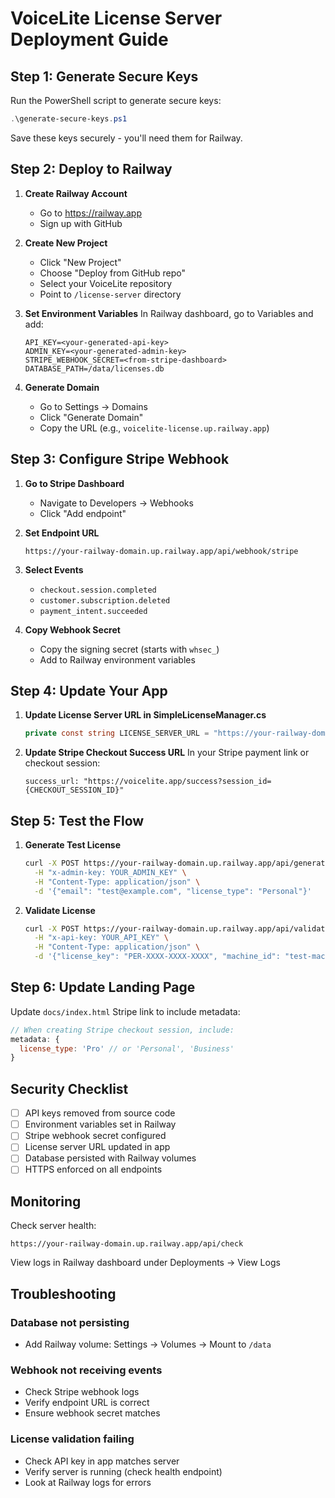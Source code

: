 # VoiceLite License Server Deployment Guide

## Step 1: Generate Secure Keys

Run the PowerShell script to generate secure keys:
```powershell
.\generate-secure-keys.ps1
```

Save these keys securely - you'll need them for Railway.

## Step 2: Deploy to Railway

1. **Create Railway Account**
   - Go to https://railway.app
   - Sign up with GitHub

2. **Create New Project**
   - Click "New Project"
   - Choose "Deploy from GitHub repo"
   - Select your VoiceLite repository
   - Point to `/license-server` directory

3. **Set Environment Variables**
   In Railway dashboard, go to Variables and add:
   ```
   API_KEY=<your-generated-api-key>
   ADMIN_KEY=<your-generated-admin-key>
   STRIPE_WEBHOOK_SECRET=<from-stripe-dashboard>
   DATABASE_PATH=/data/licenses.db
   ```

4. **Generate Domain**
   - Go to Settings → Domains
   - Click "Generate Domain"
   - Copy the URL (e.g., `voicelite-license.up.railway.app`)

## Step 3: Configure Stripe Webhook

1. **Go to Stripe Dashboard**
   - Navigate to Developers → Webhooks
   - Click "Add endpoint"

2. **Set Endpoint URL**
   ```
   https://your-railway-domain.up.railway.app/api/webhook/stripe
   ```

3. **Select Events**
   - `checkout.session.completed`
   - `customer.subscription.deleted`
   - `payment_intent.succeeded`

4. **Copy Webhook Secret**
   - Copy the signing secret (starts with `whsec_`)
   - Add to Railway environment variables

## Step 4: Update Your App

1. **Update License Server URL in SimpleLicenseManager.cs**
   ```csharp
   private const string LICENSE_SERVER_URL = "https://your-railway-domain.up.railway.app";
   ```

2. **Update Stripe Checkout Success URL**
   In your Stripe payment link or checkout session:
   ```
   success_url: "https://voicelite.app/success?session_id={CHECKOUT_SESSION_ID}"
   ```

## Step 5: Test the Flow

1. **Generate Test License**
   ```bash
   curl -X POST https://your-railway-domain.up.railway.app/api/generate \
     -H "x-admin-key: YOUR_ADMIN_KEY" \
     -H "Content-Type: application/json" \
     -d '{"email": "test@example.com", "license_type": "Personal"}'
   ```

2. **Validate License**
   ```bash
   curl -X POST https://your-railway-domain.up.railway.app/api/validate \
     -H "x-api-key: YOUR_API_KEY" \
     -H "Content-Type: application/json" \
     -d '{"license_key": "PER-XXXX-XXXX-XXXX", "machine_id": "test-machine"}'
   ```

## Step 6: Update Landing Page

Update `docs/index.html` Stripe link to include metadata:
```javascript
// When creating Stripe checkout session, include:
metadata: {
  license_type: 'Pro' // or 'Personal', 'Business'
}
```

## Security Checklist

- [ ] API keys removed from source code
- [ ] Environment variables set in Railway
- [ ] Stripe webhook secret configured
- [ ] License server URL updated in app
- [ ] Database persisted with Railway volumes
- [ ] HTTPS enforced on all endpoints

## Monitoring

Check server health:
```
https://your-railway-domain.up.railway.app/api/check
```

View logs in Railway dashboard under Deployments → View Logs

## Troubleshooting

### Database not persisting
- Add Railway volume: Settings → Volumes → Mount to `/data`

### Webhook not receiving events
- Check Stripe webhook logs
- Verify endpoint URL is correct
- Ensure webhook secret matches

### License validation failing
- Check API key in app matches server
- Verify server is running (check health endpoint)
- Look at Railway logs for errors